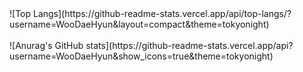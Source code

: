 <div>
  <img>![Top Langs](https://github-readme-stats.vercel.app/api/top-langs/?username=WooDaeHyun&layout=compact&theme=tokyonight)</img>
<br/>
<br/>
  <img>![Anurag's GitHub stats](https://github-readme-stats.vercel.app/api?username=WooDaeHyun&show_icons=true&theme=tokyonight)</img>
</div>
